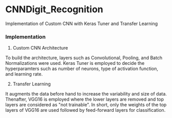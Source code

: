 # CNNDigit_Recognition
Implementation of Custom CNN with Keras Tuner and Transfer Learning

### Implementation

1. Custom CNN Architecture

To build the architecture, layers such as Convolutional, Pooling, and Batch Normalizations were used. Keras Tuner is employed to decide the hyperparamters such as number of neurons, type of activation function, and learning rate. 

2. Transfer Learning

It augments the data before hand to increase the variability and size of data. Thenafter, VGG16 is employed where the lower layers are removed and top layers are considered as "not trainable". In short, only the weights of the top layers of VGG16 are used followed by feed-forward layers for classification.

